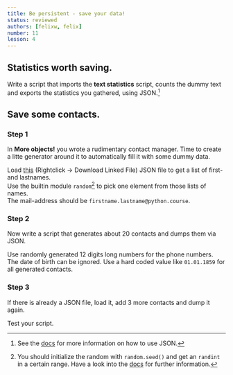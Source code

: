 ```yaml
---
title: Be persistent - save your data!
status: reviewed
authors: [felixw, felix]
number: 11
lesson: 4
---
```


## Statistics worth saving.

Write a script that imports the __text statistics__ script, counts the dummy text and exports the statistics you gathered, using JSON.[^jsondocs]

[^jsondocs]:
    See the [docs](https://docs.python.org/3/library/json.html) for more information on how to use JSON.


## Save some contacts.

### Step 1
In __More objects!__ you wrote a rudimentary contact manager. Time to create a litte generator around it to automatically fill it with some dummy data.

Load [this](../misc/contactdata.json) (Rightclick -> Download Linked File) JSON file to get a list of first- and lastnames.  
Use the builtin module `random`[^random] to pick one element from those lists of names.  
The mail-address should be `firstname.lastname@python.course`.

### Step 2
Now write a script that generates about 20 contacts and dumps them via JSON.

Use randomly generated 12 digits long numbers for the phone numbers. The date of birth can be ignored. Use a hard coded value like `01.01.1859` for all generated contacts.

### Step 3
If there is already a JSON file, load it, add 3 more contacts and dump it again.

Test your script.

[^random]:
    You should initialize the random with `random.seed()` and get an `randint` in a certain range.
    Have a look into the [docs](https://docs.python.org/3/library/random.html) for further information.
